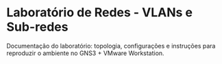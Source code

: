 ﻿# Laboratório de Redes - VLANs e Sub-redes

Documentação do laboratório: topologia, configurações e instruções para reproduzir o ambiente no GNS3 + VMware Workstation.
